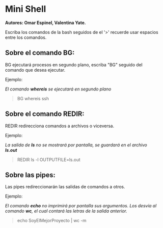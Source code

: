 # Mini Shell
**Autores: Omar Espinel, Valentina Yate.**

Escriba los comandos de la bash seguidos de el '>' recuerde usar espacios entre los comandos.

## Sobre el comando BG:
BG ejecutará procesos en segundo plano, escriba "BG" seguido del comando que desea ejecutar.

Ejemplo:

_El comando **whereis** se ejecutará en segundo plano_
>BG whereis ssh


## Sobre el comando REDIR:
REDIR redirecciona comandos a archivos o viceversa.

Ejemplo:

_La salida de **ls** no se mostrará por pantalla, se guardará en el archivo **ls.out**_
>REDIR ls -l OUTPUTFILE=ls.out


## Sobre las pipes:
Las pipes redireccionarán las salidas de comandos a otros. 

Ejemplo:

_El comando **echo** no imprimirá por pantalla sus argumentos. Los desvía al comando **wc**, el cual contará las letras de la salida anterior._ 
>echo SoyElMejorProyecto | wc -m



